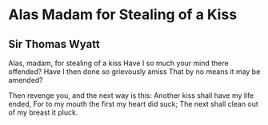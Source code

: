 # Alas Madam for Stealing of a Kiss
## Sir Thomas Wyatt
Alas, madam, for stealing of a kiss
Have I so much your mind there offended?
Have I then done so grievously amiss
That by no means it may be amended?

Then revenge you, and the next way is this:
Another kiss shall have my life ended,
For to my mouth the first my heart did suck;
The next shall clean out of my breast it pluck.